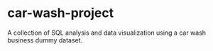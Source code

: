 # car-wash-project
A collection of SQL analysis and data visualization using a car wash business dummy dataset.
